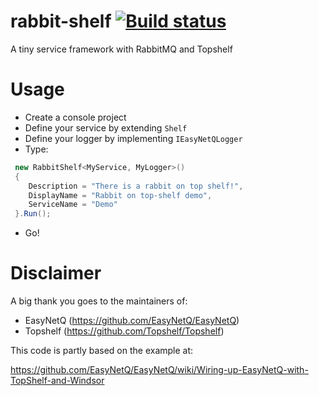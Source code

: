 # rabbit-shelf [![Build status](https://ci.appveyor.com/api/projects/status/wg46aoqycv3h7qvi?svg=true)](https://ci.appveyor.com/project/cemremengu/rabbit-shelf)

A tiny service framework with RabbitMQ and Topshelf

# Usage
- Create a console project
- Define your service by extending `Shelf`
- Define your logger by implementing `IEasyNetQLogger`
- Type:
```cs
 new RabbitShelf<MyService, MyLogger>()
 {
    Description = "There is a rabbit on top shelf!", 
    DisplayName = "Rabbit on top-shelf demo", 
    ServiceName = "Demo"
 }.Run();
```
- Go!

# Disclaimer

A big thank you goes to the maintainers of:

- EasyNetQ (https://github.com/EasyNetQ/EasyNetQ)
- Topshelf (https://github.com/Topshelf/Topshelf)

This code is partly based on the example at:

https://github.com/EasyNetQ/EasyNetQ/wiki/Wiring-up-EasyNetQ-with-TopShelf-and-Windsor